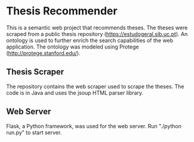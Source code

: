 # Thesis Recommender

This is a semantic web project that recommends theses. The theses were scraped from a public thesis repository (https://estudogeral.sib.uc.pt). An ontology is used to further enrich the search capabilities of the web application. The ontology was modeled using Protege (http://protege.stanford.edu/).

## Thesis Scraper

The repository contains the web scraper used to scrape the theses. The code is in Java and uses the jsoup HTML parser library.

## Web Server

Flask, a Python framework, was used for the web server. Run "./python run.py" to start server.